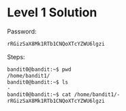# Level 1 Solution

Password:

```txt
rRGizSaX8Mk1RTb1CNQoXTcYZWU6lgzi
```

Steps:

```bash
bandit0@bandit:~$ pwd
/home/bandit1/
bandit0@bandit:~$ ls
-
bandit0@bandit:~$ cat /home/bandit1/-
rRGizSaX8Mk1RTb1CNQoXTcYZWU6lgzi
```
